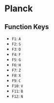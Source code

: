 # Planck

## Function Keys

- `F1`: `A`
- `F2`: `S`
- `F3`: `D`
- `F4`: `F`
- `F5`: `G`
- `F6`: `H`
- `F7`: `Z`
- `F8`: `X`
- `F9`: `C`
- `F10`: `V`
- `F11`: `B`
- `F12`: `N`
